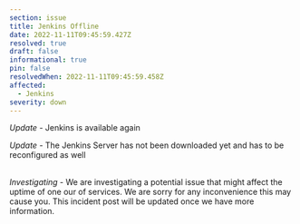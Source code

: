 ```yaml
---
section: issue
title: Jenkins Offline
date: 2022-11-11T09:45:59.427Z
resolved: true
draft: false
informational: true
pin: false
resolvedWhen: 2022-11-11T09:45:59.458Z
affected:
  - Jenkins
severity: down
---
```

*U﻿pdate* - Jenkins is available again

*Update* - The Jenkins Server has not been downloaded yet and has to be reconfigured as well

\
*Investigating* - We are investigating a potential issue that might affect the uptime of one our of services. We are sorry for any inconvenience this may cause you. This incident post will be updated once we have more information.